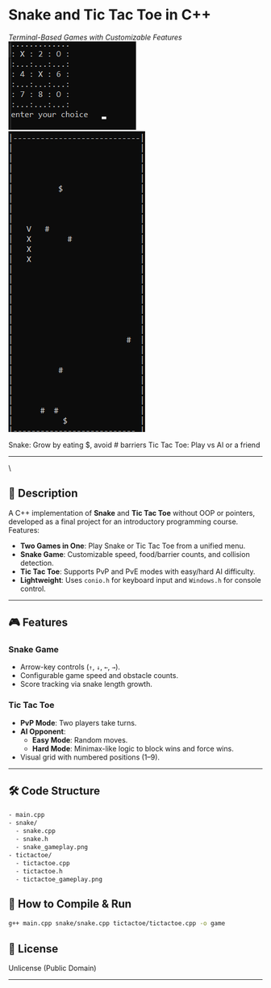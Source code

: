 # Snake and Tic Tac Toe in C++  
*Terminal-Based Games with Customizable Features*
![Snake Screenshot](tictactoe/tictactoe_gameplay.png)
![tictactoe Screenshot](snake/snake_gameplay.png	)

Snake: Grow by eating $, avoid # barriers	Tic Tac Toe: Play vs AI or a friend


---

\

## 📝 Description  
A C++ implementation of **Snake** and **Tic Tac Toe** without OOP or pointers, developed as a final project for an introductory programming course. Features:  
- **Two Games in One**: Play Snake or Tic Tac Toe from a unified menu.  
- **Snake Game**: Customizable speed, food/barrier counts, and collision detection.  
- **Tic Tac Toe**: Supports PvP and PvE modes with easy/hard AI difficulty.  
- **Lightweight**: Uses `conio.h` for keyboard input and `Windows.h` for console control.  

---

## 🎮 Features  
### **Snake Game**  
- Arrow-key controls (`↑`, `↓`, `←`, `→`).  
- Configurable game speed and obstacle counts.  
- Score tracking via snake length growth.  

### **Tic Tac Toe**  
- **PvP Mode**: Two players take turns.  
- **AI Opponent**:  
  - **Easy Mode**: Random moves.  
  - **Hard Mode**: Minimax-like logic to block wins and force wins.  
- Visual grid with numbered positions (1–9).  

---

## 🛠️ Code Structure  
```plaintext
- main.cpp            
- snake/              
  - snake.cpp      
  - snake.h
  - snake_gameplay.png      
- tictactoe/          
  - tictactoe.cpp          
  - tictactoe.h
  - tictactoe_gameplay.png
```

## 🚀 How to Compile & Run   
```bash
g++ main.cpp snake/snake.cpp tictactoe/tictactoe.cpp -o game
```


## 📜 License  
Unlicense (Public Domain)  

---
